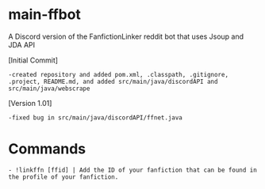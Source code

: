 # main-ffbot
A Discord version of the FanfictionLinker reddit bot that uses Jsoup and JDA API
  
  [Initial Commit]
    
    -created repository and added pom.xml, .classpath, .gitignore, .project, README.md, and added src/main/java/discordAPI and src/main/java/webscrape
  
  [Version 1.01] 
    
    -fixed bug in src/main/java/discordAPI/ffnet.java
  
  # Commands 
  
    - !linkffn [ffid] | Add the ID of your fanfiction that can be found in the profile of your fanfiction.
